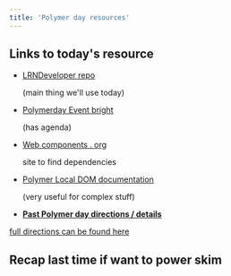 ```yaml
---
title: 'Polymer day resources'
---
```



<h2>Links to today's resource</h2>

<ul><li><a href="https://github.com/LRNWebComponents/lrndeveloper">LRNDeveloper repo</a>

(main thing we'll use today)</li>

<li><a href="https://www.eventbrite.com/e/polymer-app-dev-training-day-psu-tickets-45588974851">Polymerday Event bright</a>

(has agenda)</li>

<li><a href="http://webcomponents.org/">Web components . org</a>

site to find dependencies</li>

<li><a href="https://www.polymer-project.org/1.0/docs/devguide/local-dom">Polymer Local DOM documentation</a>

(very useful for complex stuff)</li>

<li><b><a href="https://github.com/LRNWebComponents/polymer-training">Past Polymer day directions / details</a>

</b>

</li>

</ul>

<a href="https://github.com/LRNWebComponents/polymer-training#manual-non-docker-installation">full directions can be found here</a>

<h2>Recap last time if want to power skim</h2>

<video-player resource="#1c26199d-2f12-89c1-01f4" prefix="oer:http://oerschema.org/ schema:http://schema.org/ dc:http://purl.org/dc/terms/ foaf:http://xmlns.com/foaf/0.1/ cc:http://creativecommons.org/ns# bib:http://bib.schema.org " responsive="" text-color-class="white-text" text-color="#ffffff" video-style="style1" source="https://www.youtube.com/watch?v=QGOPsqVjGjU" src="https://www.youtube-nocookie.com/embed/QGOPsqVjGjU?showinfo=0&controls=1&rel=0" iframed="" width="560" height="315" caption="Watch Polymer day 2017 for some introduction stuff" secondary-color="#00acc1" secondary-color-class="cyan darken-1" yt-nocookie="" yt-controls="" video-color="FF031D" style="width: 100%;" class="video-player-0 "></video-player>

